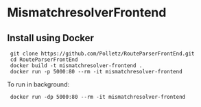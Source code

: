 # MismatchresolverFrontend

## Install using Docker
```
 git clone https://github.com/Polletz/RouteParserFrontEnd.git
 cd RouteParserFrontEnd
 docker build -t mismatchresolver-frontend .
 docker run -p 5000:80 --rm -it mismatchresolver-frontend
```

To run in background:
```
 docker run -dp 5000:80 --rm -it mismatchresolver-frontend
```
